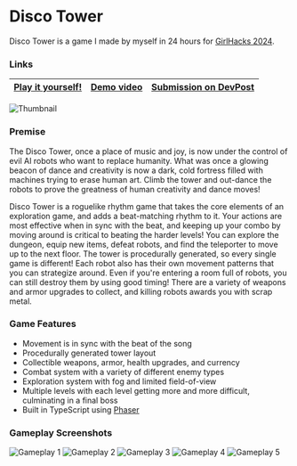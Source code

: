 # Disco Tower

Disco Tower is a game I made by myself in 24 hours for [GirlHacks 2024](https://www.girlhacks.tech/).

### Links

|[Play it yourself!](https://brandonhowe.github.io/DiscoTower/)|[Demo video](https://youtu.be/i1IeDUydh08)|[Submission on DevPost](https://devpost.com/software/disco-tower)|
|---|---|---|

![Thumbnail](https://github.com/user-attachments/assets/b3440f02-b833-46e6-b988-23e5f0cc0b6e)

### Premise

The Disco Tower, once a place of music and joy, is now under the control of evil AI robots who want to replace humanity. What was once a glowing beacon of dance and creativity is now a dark, cold fortress filled with machines trying to erase human art. Climb the tower and out-dance the robots to prove the greatness of human creativity and dance moves!

Disco Tower is a roguelike rhythm game that takes the core elements of an exploration game, and adds a beat-matching rhythm to it. Your actions are most effective when in sync with the beat, and keeping up your combo by moving around is critical to beating the harder levels! You can explore the dungeon, equip new items, defeat robots, and find the teleporter to move up to the next floor. The tower is procedurally generated, so every single game is different! Each robot also has their own movement patterns that you can strategize around. Even if you're entering a room full of robots, you can still destroy them by using good timing! There are a variety of weapons and armor upgrades to collect, and killing robots awards you with scrap metal.

### Game Features
- Movement is in sync with the beat of the song
- Procedurally generated tower layout
- Collectible weapons, armor, health upgrades, and currency
- Combat system with a variety of different enemy types
- Exploration system with fog and limited field-of-view
- Multiple levels with each level getting more and more difficult, culminating in a final boss
- Built in TypeScript using [Phaser](https://phaser.io/)

### Gameplay Screenshots

![Gameplay 1](https://github.com/user-attachments/assets/3968c449-48c5-4632-a327-b25c906dfd28)
![Gameplay 2](https://github.com/user-attachments/assets/616a40ef-d198-4df1-9319-3248873385aa)
![Gameplay 3](https://github.com/user-attachments/assets/3a05a71b-59a1-4424-80d6-417031d46f33)
![Gameplay 4](https://github.com/user-attachments/assets/52b57bb0-f797-4876-90e4-ef9a0fa1d451)
![Gameplay 5](https://github.com/user-attachments/assets/90054df7-bbb1-46ca-8822-3cc729042608)
